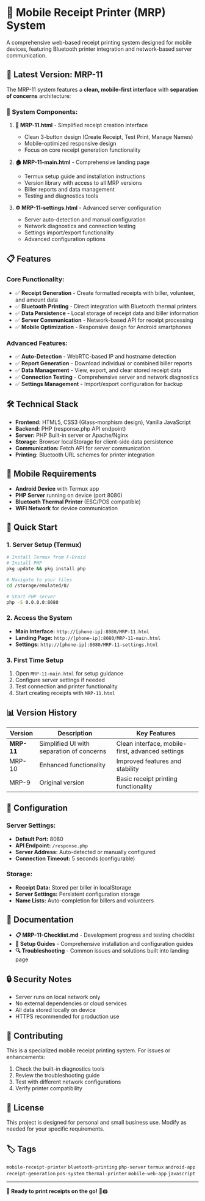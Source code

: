 # 📱 Mobile Receipt Printer (MRP) System

A comprehensive web-based receipt printing system designed for mobile devices, featuring Bluetooth printer integration and network-based server communication.

## 🚀 **Latest Version: MRP-11**

The MRP-11 system features a **clean, mobile-first interface** with **separation of concerns** architecture:

### **🎯 System Components:**

1. **📱 MRP-11.html** - Simplified receipt creation interface
   - Clean 3-button design (Create Receipt, Test Print, Manage Names)
   - Mobile-optimized responsive design
   - Focus on core receipt generation functionality

2. **🏠 MRP-11-main.html** - Comprehensive landing page
   - Termux setup guide and installation instructions
   - Version library with access to all MRP versions
   - Biller reports and data management
   - Testing and diagnostics tools

3. **⚙️ MRP-11-settings.html** - Advanced server configuration
   - Server auto-detection and manual configuration
   - Network diagnostics and connection testing
   - Settings import/export functionality
   - Advanced configuration options

## 📋 **Features**

### **Core Functionality:**
- ✅ **Receipt Generation** - Create formatted receipts with biller, volunteer, and amount data
- ✅ **Bluetooth Printing** - Direct integration with Bluetooth thermal printers
- ✅ **Data Persistence** - Local storage of receipt data and biller information
- ✅ **Server Communication** - Network-based API for receipt processing
- ✅ **Mobile Optimization** - Responsive design for Android smartphones

### **Advanced Features:**
- ✅ **Auto-Detection** - WebRTC-based IP and hostname detection
- ✅ **Report Generation** - Download individual or combined biller reports
- ✅ **Data Management** - View, export, and clear stored receipt data
- ✅ **Connection Testing** - Comprehensive server and network diagnostics
- ✅ **Settings Management** - Import/export configuration for backup

## 🛠 **Technical Stack**

- **Frontend:** HTML5, CSS3 (Glass-morphism design), Vanilla JavaScript
- **Backend:** PHP (response.php API endpoint)
- **Server:** PHP Built-in server or Apache/Nginx
- **Storage:** Browser localStorage for client-side data persistence
- **Communication:** Fetch API for server communication
- **Printing:** Bluetooth URL schemes for printer integration

## 📱 **Mobile Requirements**

- **Android Device** with Termux app
- **PHP Server** running on device (port 8080)
- **Bluetooth Thermal Printer** (ESC/POS compatible)
- **WiFi Network** for device communication

## 🚀 **Quick Start**

### **1. Server Setup (Termux)**
```bash
# Install Termux from F-Droid
# Install PHP
pkg update && pkg install php

# Navigate to your files
cd /storage/emulated/0/

# Start PHP server
php -S 0.0.0.0:8080
```

### **2. Access the System**
- **Main Interface:** `http://[phone-ip]:8080/MRP-11.html`
- **Landing Page:** `http://[phone-ip]:8080/MRP-11-main.html`
- **Settings:** `http://[phone-ip]:8080/MRP-11-settings.html`

### **3. First Time Setup**
1. Open `MRP-11-main.html` for setup guidance
2. Configure server settings if needed
3. Test connection and printer functionality
4. Start creating receipts with `MRP-11.html`

## 📊 **Version History**

| Version | Description | Key Features |
|---------|-------------|--------------|
| **MRP-11** | Simplified UI with separation of concerns | Clean interface, mobile-first, advanced settings |
| MRP-10 | Enhanced functionality | Improved features and stability |
| MRP-9 | Original version | Basic receipt printing functionality |

## 🔧 **Configuration**

### **Server Settings:**
- **Default Port:** 8080
- **API Endpoint:** `/response.php`
- **Server Address:** Auto-detected or manually configured
- **Connection Timeout:** 5 seconds (configurable)

### **Storage:**
- **Receipt Data:** Stored per biller in localStorage
- **Server Settings:** Persistent configuration storage
- **Name Lists:** Auto-completion for billers and volunteers

## 📖 **Documentation**

- **📋 MRP-11-Checklist.md** - Development progress and testing checklist
- **📝 Setup Guides** - Comprehensive installation and configuration guides
- **🔍 Troubleshooting** - Common issues and solutions built into landing page

## 🔒 **Security Notes**

- Server runs on local network only
- No external dependencies or cloud services
- All data stored locally on device
- HTTPS recommended for production use

## 🤝 **Contributing**

This is a specialized mobile receipt printing system. For issues or enhancements:

1. Check the built-in diagnostics tools
2. Review the troubleshooting guide
3. Test with different network configurations
4. Verify printer compatibility

## 📄 **License**

This project is designed for personal and small business use. Modify as needed for your specific requirements.

## 🏷️ **Tags**

`mobile-receipt-printer` `bluetooth-printing` `php-server` `termux` `android-app` `receipt-generation` `pos-system` `thermal-printer` `mobile-web-app` `javascript`

---

**🎯 Ready to print receipts on the go!** 📱🖨️